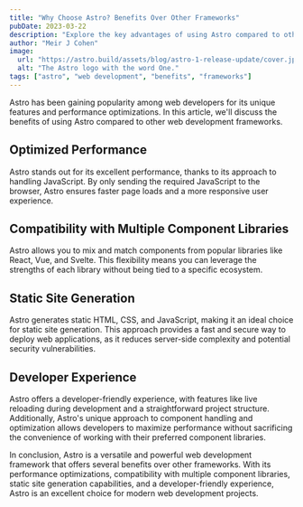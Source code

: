 ```yaml
---
title: "Why Choose Astro? Benefits Over Other Frameworks"
pubDate: 2023-03-22
description: "Explore the key advantages of using Astro compared to other web development frameworks."
author: "Meir J Cohen"
image:
  url: "https://astro.build/assets/blog/astro-1-release-update/cover.jpeg"
  alt: "The Astro logo with the word One."
tags: ["astro", "web development", "benefits", "frameworks"]
---
```


Astro has been gaining popularity among web developers for its unique features and performance optimizations. In this article, we'll discuss the benefits of using Astro compared to other web development frameworks.

## Optimized Performance

Astro stands out for its excellent performance, thanks to its approach to handling JavaScript. By only sending the required JavaScript to the browser, Astro ensures faster page loads and a more responsive user experience.

## Compatibility with Multiple Component Libraries

Astro allows you to mix and match components from popular libraries like React, Vue, and Svelte. This flexibility means you can leverage the strengths of each library without being tied to a specific ecosystem.

## Static Site Generation

Astro generates static HTML, CSS, and JavaScript, making it an ideal choice for static site generation. This approach provides a fast and secure way to deploy web applications, as it reduces server-side complexity and potential security vulnerabilities.

## Developer Experience

Astro offers a developer-friendly experience, with features like live reloading during development and a straightforward project structure. Additionally, Astro's unique approach to component handling and optimization allows developers to maximize performance without sacrificing the convenience of working with their preferred component libraries.

In conclusion, Astro is a versatile and powerful web development framework that offers several benefits over other frameworks. With its performance optimizations, compatibility with multiple component libraries, static site generation capabilities, and a developer-friendly experience, Astro is an excellent choice for modern web development projects.
